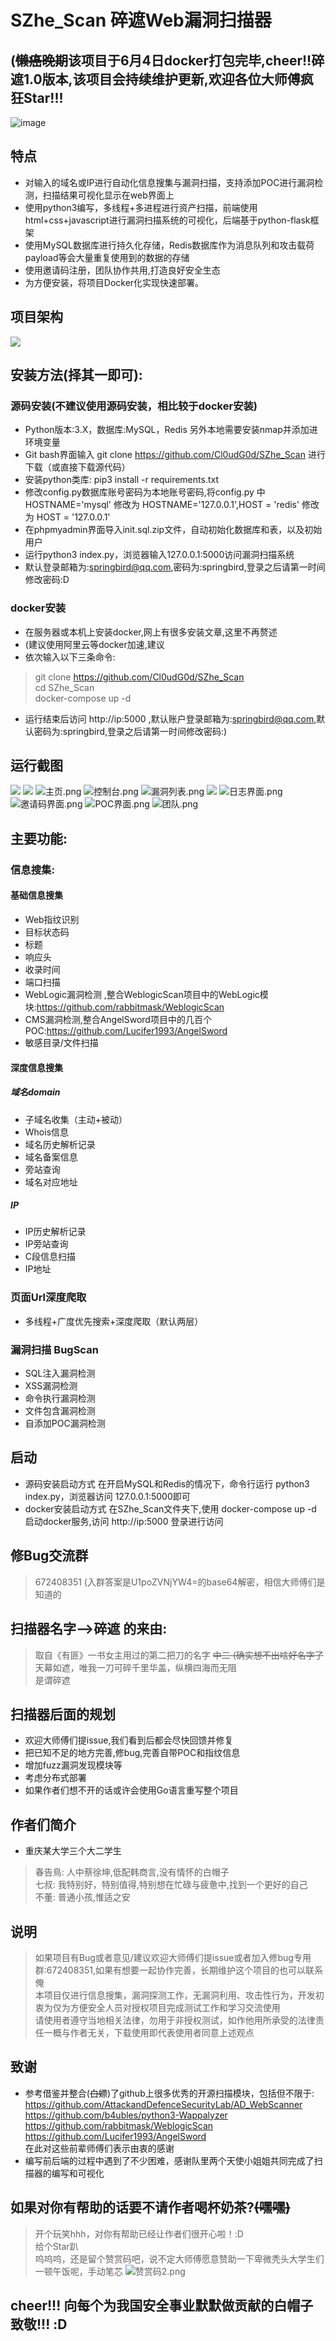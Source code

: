 # SZhe_Scan 碎遮Web漏洞扫描器  
## (~~懒癌晚期~~该项目于6月4日docker打包完毕,cheer!!碎遮1.0版本,该项目会持续维护更新,欢迎各位大师傅疯狂Star!!!  
![image](https://github.com/Cl0udG0d/SZhe_Scan/blob/master/static/images/%E7%A2%8E%E9%81%AE%E5%9B%BE%E6%A0%87.jpg)

## 特点  
+ 对输入的域名或IP进行自动化信息搜集与漏洞扫描，支持添加POC进行漏洞检测，扫描结果可视化显示在web界面上  
+ 使用python3编写，多线程+多进程进行资产扫描，前端使用html+css+javascript进行漏洞扫描系统的可视化，后端基于python-flask框架  
+ 使用MySQL数据库进行持久化存储，Redis数据库作为消息队列和攻击载荷payload等会大量重复使用到的数据的存储  
+ 使用邀请码注册，团队协作共用,打造良好安全生态
+ 为方便安装，将项目Docker化实现快速部署。  
## 项目架构  
![](https://github.com/Cl0udG0d/SZhe_Scan/blob/master/static/images/%E7%A2%8E%E9%81%AE%E6%9E%B6%E6%9E%84%E5%9B%BE.jpg)

## 安装方法(择其一即可):
   ### 源码安装(不建议使用源码安装，相比较于docker安装)
   + Python版本:3.X，数据库:MySQL，Redis 另外本地需要安装nmap并添加进环境变量
   + Git bash界面输入 git clone https://github.com/Cl0udG0d/SZhe_Scan 进行下载（或直接下载源代码）
   + 安装python类库: pip3 install -r requirements.txt
   + 修改config.py数据库账号密码为本地账号密码,将config.py 中 HOSTNAME='mysql' 修改为 HOSTNAME='127.0.0.1',HOST = 'redis' 修改为 HOST = '127.0.0.1'
   + 在phpmyadmin界面导入init.sql.zip文件，自动初始化数据库和表，以及初始用户  
   + 运行python3 index.py，浏览器输入127.0.0.1:5000访问漏洞扫描系统
   + 默认登录邮箱为:springbird@qq.com,密码为:springbird,登录之后请第一时间修改密码:D
   ### docker安装
   + 在服务器或本机上安装docker,网上有很多安装文章,这里不再赘述  
   + (建议使用阿里云等docker加速,建议  
   + 依次输入以下三条命令:  
   > git clone https://github.com/Cl0udG0d/SZhe_Scan   
   > cd SZhe_Scan  
   > docker-compose up -d  
   + 运行结束后访问 http://ip:5000 ,默认账户登录邮箱为:springbird@qq.com,默认密码为:springbird,登录之后请第一时间修改密码:)

## 运行截图  
![](https://github.com/Cl0udG0d/SZhe_Scan/blob/master/static/images/%E7%99%BB%E5%BD%95%E7%95%8C%E9%9D%A2.png)
![](https://github.com/Cl0udG0d/SZhe_Scan/blob/master/static/images/%E6%B3%A8%E5%86%8C%E7%95%8C%E9%9D%A2.png)
![主页.png](https://i.loli.net/2020/06/11/lYEJ19wDTZ8PgiV.png)
![控制台.png](https://i.loli.net/2020/06/11/RCDdPvjFb4EgOx2.png)
![漏洞列表.png](https://i.loli.net/2020/06/12/HsQTRjbghrLnizp.png)
![](https://github.com/Cl0udG0d/SZhe_Scan/blob/master/static/images/%E6%BC%8F%E6%B4%9E%E8%AF%A6%E6%83%85.png)
![日志界面.png](https://i.loli.net/2020/06/12/4JgW32dmvTscrxu.png)
![邀请码界面.png](https://i.loli.net/2020/06/12/qLG5uFDtTJBWX2z.png)
![POC界面.png](https://i.loli.net/2020/06/12/12utocw3FilBCUO.png)
![团队.png](https://i.loli.net/2020/06/12/q3p2ToInPalfUZ4.png)
## 主要功能:
   ### 信息搜集:
   #### 基础信息搜集  
   + Web指纹识别  
   + 目标状态码  
   + 标题  
   + 响应头  
   + 收录时间  
   + 端口扫描  
   + WebLogic漏洞检测 ,整合WeblogicScan项目中的WebLogic模块:https://github.com/rabbitmask/WeblogicScan
   + CMS漏洞检测,整合AngelSword项目中的几百个POC:https://github.com/Lucifer1993/AngelSword
   + 敏感目录/文件扫描
   #### 深度信息搜集
   ##### 域名domain  
   + 子域名收集（主动+被动）  
   + Whois信息  
   + 域名历史解析记录  
   + 域名备案信息  
   + 旁站查询  
   + 域名对应地址
   ##### IP  
   + IP历史解析记录  
   + IP旁站查询  
   + C段信息扫描  
   + IP地址
   ### 页面Url深度爬取
   + 多线程+广度优先搜索+深度爬取（默认两层）
   ### 漏洞扫描 BugScan  
   + SQL注入漏洞检测
   + XSS漏洞检测  
   + 命令执行漏洞检测  
   + 文件包含漏洞检测  
   + 自添加POC漏洞检测
## 启动  
   + 源码安装启动方式 在开启MySQL和Redis的情况下，命令行运行 python3 index.py，浏览器访问 127.0.0.1:5000即可  
   + docker安装启动方式 在SZhe_Scan文件夹下,使用 docker-compose up -d  启动docker服务,访问 http://ip:5000 登录进行访问
## 修Bug交流群  
   > 672408351 (入群答案是U1poZVNjYW4=的base64解密，相信大师傅们是知道的
## 扫描器名字-->碎遮 的来由:
   > 取自《有匪》一书女主用过的第二把刀的名字 ~~中二 (确实想不出啥好名字了~~    
   > 天幕如遮，唯我一刀可碎千里华盖，纵横四海而无阻  
   > 是谓碎遮
## 扫描器后面的规划
   + 欢迎大师傅们提issue,我们看到后都会尽快回馈并修复  
   + 把已知不足的地方完善,修bug,完善自带POC和指纹信息  
   + 增加fuzz漏洞发现模块等  
   + 考虑分布式部署  
   + 如果作者们想不开的话或许会使用Go语言重写整个项目  
## 作者们简介  
   + 重庆某大学三个大二学生  
   > 春告鳥: 人中蔡徐坤,低配韩商言,没有情怀的白帽子  
   > 七叔: 我特别好，特别值得,特别想在忙碌与疲惫中,找到一个更好的自己  
   > 不董: 普通小孩,惟适之安
## 说明  
   > 如果项目有Bug或者意见/建议欢迎大师傅们提issue或者加入修bug专用群:672408351,如果有想要一起协作完善，长期维护这个项目的也可以联系俺  
   > 本项目仅进行信息搜集，漏洞探测工作，无漏洞利用、攻击性行为，开发初衷为仅为方便安全人员对授权项目完成测试工作和学习交流使用  
   > 请使用者遵守当地相关法律，勿用于非授权测试，如作他用所承受的法律责任一概与作者无关，下载使用即代表使用者同意上述观点
## 致谢  
   + 参考借鉴并整合(~~白嫖~~)了github上很多优秀的开源扫描模块，包括但不限于:  
       https://github.com/AttackandDefenceSecurityLab/AD_WebScanner  
       https://github.com/b4ubles/python3-Wappalyzer  
       https://github.com/rabbitmask/WeblogicScan  
       https://github.com/Lucifer1993/AngelSword  
       在此对这些前辈师傅们表示由衷的感谢
   + 编写前后端的过程中遇到了不少困难，感谢队里两个天使小姐姐共同完成了扫描器的编写和可视化  
   
## 如果对你有帮助的话要不请作者喝杯奶茶?~~(嘿嘿)~~  
> 开个玩笑hhh，对你有帮助已经让作者们很开心啦！:D  
> 给个Star趴  
呜呜呜，还是留个赞赏码吧，说不定大师傅愿意赞助一下卑微秃头大学生们一顿午饭呢，手动笔芯
![赞赏码2.png](https://i.loli.net/2020/06/12/aLHpmsOVMhPT31j.png)
## cheer!!! 向每个为我国安全事业默默做贡献的白帽子致敬!!! :D
